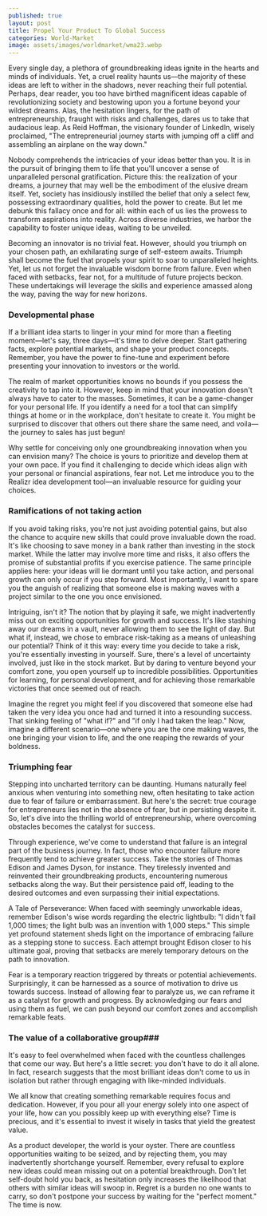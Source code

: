 ```yaml
---
published: true
layout: post
title: Propel Your Product To Global Success
categories: World-Market
image: assets/images/worldmarket/wma23.webp
---
```

Every single day, a plethora of groundbreaking ideas ignite in the hearts and minds of individuals. Yet, a cruel reality haunts us—the majority of these ideas are left to wither in the shadows, never reaching their full potential. Perhaps, dear reader, you too have birthed magnificent ideas capable of revolutionizing society and bestowing upon you a fortune beyond your wildest dreams. Alas, the hesitation lingers, for the path of entrepreneurship, fraught with risks and challenges, dares us to take that audacious leap. As Reid Hoffman, the visionary founder of LinkedIn, wisely proclaimed, "The entrepreneurial journey starts with jumping off a cliff and assembling an airplane on the way down."

Nobody comprehends the intricacies of your ideas better than you. It is in the pursuit of bringing them to life that you'll uncover a sense of unparalleled personal gratification. Picture this: the realization of your dreams, a journey that may well be the embodiment of the elusive dream itself. Yet, society has insidiously instilled the belief that only a select few, possessing extraordinary qualities, hold the power to create. But let me debunk this fallacy once and for all: within each of us lies the prowess to transform aspirations into reality. Across diverse industries, we harbor the capability to foster unique ideas, waiting to be unveiled.

Becoming an innovator is no trivial feat. However, should you triumph on your chosen path, an exhilarating surge of self-esteem awaits. Triumph shall become the fuel that propels your spirit to soar to unparalleled heights. Yet, let us not forget the invaluable wisdom borne from failure. Even when faced with setbacks, fear not, for a multitude of future projects beckon. These undertakings will leverage the skills and experience amassed along the way, paving the way for new horizons.

### Developmental phase
If a brilliant idea starts to linger in your mind for more than a fleeting moment—let's say, three days—it's time to delve deeper. Start gathering facts, explore potential markets, and shape your product concepts. Remember, you have the power to fine-tune and experiment before presenting your innovation to investors or the world.

The realm of market opportunities knows no bounds if you possess the creativity to tap into it. However, keep in mind that your innovation doesn't always have to cater to the masses. Sometimes, it can be a game-changer for your personal life. If you identify a need for a tool that can simplify things at home or in the workplace, don't hesitate to create it. You might be surprised to discover that others out there share the same need, and voila—the journey to sales has just begun!

Why settle for conceiving only one groundbreaking innovation when you can envision many? The choice is yours to prioritize and develop them at your own pace. If you find it challenging to decide which ideas align with your personal or financial aspirations, fear not. Let me introduce you to the Realizr idea development tool—an invaluable resource for guiding your choices.

### Ramifications of not taking action
If you avoid taking risks, you're not just avoiding potential gains, but also the chance to acquire new skills that could prove invaluable down the road. It's like choosing to save money in a bank rather than investing in the stock market. While the latter may involve more time and risks, it also offers the promise of substantial profits if you exercise patience. The same principle applies here: your ideas will lie dormant until you take action, and personal growth can only occur if you step forward. Most importantly, I want to spare you the anguish of realizing that someone else is making waves with a project similar to the one you once envisioned.

Intriguing, isn't it? The notion that by playing it safe, we might inadvertently miss out on exciting opportunities for growth and success. It's like stashing away our dreams in a vault, never allowing them to see the light of day. But what if, instead, we chose to embrace risk-taking as a means of unleashing our potential?
Think of it this way: every time you decide to take a risk, you're essentially investing in yourself. Sure, there's a level of uncertainty involved, just like in the stock market. But by daring to venture beyond your comfort zone, you open yourself up to incredible possibilities. Opportunities for learning, for personal development, and for achieving those remarkable victories that once seemed out of reach.

Imagine the regret you might feel if you discovered that someone else had taken the very idea you once had and turned it into a resounding success. That sinking feeling of "what if?" and "if only I had taken the leap." Now, imagine a different scenario—one where you are the one making waves, the one bringing your vision to life, and the one reaping the rewards of your boldness.

### Triumphing fear
Stepping into uncharted territory can be daunting. Humans naturally feel anxious when venturing into something new, often hesitating to take action due to fear of failure or embarrassment. But here's the secret: true courage for entrepreneurs lies not in the absence of fear, but in persisting despite it. So, let's dive into the thrilling world of entrepreneurship, where overcoming obstacles becomes the catalyst for success.

Through experience, we've come to understand that failure is an integral part of the business journey. In fact, those who encounter failure more frequently tend to achieve greater success. Take the stories of Thomas Edison and James Dyson, for instance. They tirelessly invented and reinvented their groundbreaking products, encountering numerous setbacks along the way. But their persistence paid off, leading to the desired outcomes and even surpassing their initial expectations.

A Tale of Perseverance: When faced with seemingly unworkable ideas, remember Edison's wise words regarding the electric lightbulb: "I didn't fail 1,000 times; the light bulb was an invention with 1,000 steps." This simple yet profound statement sheds light on the importance of embracing failure as a stepping stone to success. Each attempt brought Edison closer to his ultimate goal, proving that setbacks are merely temporary detours on the path to innovation.

Fear is a temporary reaction triggered by threats or potential achievements. Surprisingly, it can be harnessed as a source of motivation to drive us towards success. Instead of allowing fear to paralyze us, we can reframe it as a catalyst for growth and progress. By acknowledging our fears and using them as fuel, we can push beyond our comfort zones and accomplish remarkable feats.

### The value of a collaborative group###
It's easy to feel overwhelmed when faced with the countless challenges that come our way. But here's a little secret: you don't have to do it all alone. In fact, research suggests that the most brilliant ideas don't come to us in isolation but rather through engaging with like-minded individuals.

We all know that creating something remarkable requires focus and dedication. However, if you pour all your energy solely into one aspect of your life, how can you possibly keep up with everything else? Time is precious, and it's essential to invest it wisely in tasks that yield the greatest value.

As a product developer, the world is your oyster. There are countless opportunities waiting to be seized, and by rejecting them, you may inadvertently shortchange yourself. Remember, every refusal to explore new ideas could mean missing out on a potential breakthrough. Don't let self-doubt hold you back, as hesitation only increases the likelihood that others with similar ideas will swoop in. Regret is a burden no one wants to carry, so don't postpone your success by waiting for the "perfect moment." The time is now.
